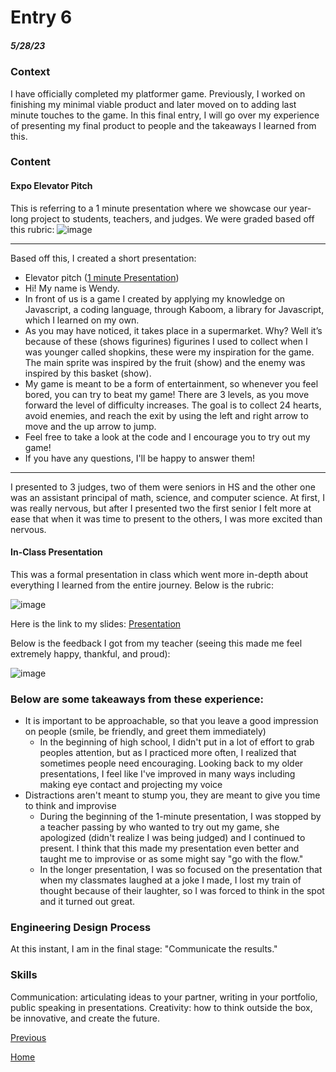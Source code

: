 # Entry 6
##### 5/28/23

### Context
I have officially completed my platformer game. Previously, I worked on finishing my minimal viable product and later moved on to adding last minute touches to the game. In this final entry, I will go over my experience of presenting my final product to people and the takeaways I learned from this. 

### Content
#### Expo Elevator Pitch
This is referring to a 1 minute presentation where we showcase our year-long project to students, teachers, and judges. We were graded based off this rubric: 
![image](https://github.com/wendyb8188/sep11-freedom-project/assets/91750546/c6228804-a77b-4e7a-96c2-302571a37dba)

---
Based off this, I created a short presentation:

* Elevator pitch ([1 minute Presentation](https://docs.google.com/document/d/1hzTOBQP2Cji-aSnAKS0527_g-DXJw4pvd88NT5U-VTA/edit#bookmark=id.pnij3ytr6bh8))
* Hi! My name is Wendy.
* In front of us is a game I created by applying my knowledge on Javascript, a coding language, through Kaboom, a library for Javascript, which I learned on my own. 
* As you may have noticed, it takes place in a supermarket. Why? Well it’s because of these (shows figurines) figurines I used to collect when I was younger called shopkins, these were my inspiration for the game. The main sprite was inspired by the fruit (show) and the enemy was inspired by this basket (show).
* My game is meant to be a form of entertainment, so whenever you feel bored, you can try to beat my game! There are 3 levels, as you move forward the level of difficulty increases. The goal is to collect 24 hearts, avoid enemies, and reach the exit by using the left and right arrow to move and the up arrow to jump.
* Feel free to take a look at the code and I encourage you to try out my game!
* If you have any questions, I'll be happy to answer them!
---

I presented to 3 judges, two of them were seniors in HS and the other one was an assistant principal of math, science, and computer science. At first, I was really nervous, but after I presented two the first senior I felt more at ease that when it was time to present to the others, I was more excited than nervous. 
#### In-Class Presentation
This was a formal presentation in class which went more in-depth about everything I learned from the entire journey. Below is the rubric: 

![image](https://github.com/wendyb8188/sep11-freedom-project/assets/91750546/2b846040-8e01-4059-b61c-485166e9d027)

Here is the link to my slides: [Presentation](https://docs.google.com/presentation/d/1VVJsdfvE1bpRUX2Fs_yLJnXLQnlPU09hUudUjbScSAA/edit?usp=sharing)

Below is the feedback I got from my teacher (seeing this made me feel extremely happy, thankful, and proud): 

![image](https://github.com/wendyb8188/sep11-freedom-project/assets/91750546/eb2fe799-f689-46e6-8862-cec8a51a7abb)

### Below are some takeaways from these experience:
* It is important to be approachable, so that you leave a good impression on people (smile, be friendly, and greet them immediately)
    * In the beginning of high school, I didn't put in a lot of effort to grab peoples attention, but as I practiced more often, I realized that sometimes people need encouraging. Looking back to my older presentations, I feel like I've improved in many ways including making eye contact and projecting my voice
* Distractions aren't meant to stump you, they are meant to give you time to think and improvise
    * During the beginning of the 1-minute presentation, I was stopped by a teacher passing by who wanted to try out my game, she apologized (didn't realize I was being judged) and I continued to present. I think that this made my presentation even better and taught me to improvise or as some might say "go with the flow."
    * In the longer presentation, I was so focused on the presentation that when my classmates laughed at a joke I made, I lost my train of thought because of their laughter, so I was forced to think in the spot and it turned out great.
    
### Engineering Design Process
At this instant, I am in the final stage: "Communicate the results." 

### Skills
Communication: articulating ideas to your partner, writing in your portfolio, public speaking in presentations.
Creativity: how to think outside the box, be innovative, and create the future.


[Previous](entry05.md) 

[Home](../README.md)
